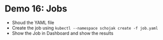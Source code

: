 # Demo 16: Jobs

* Shoud the YAML file
* Create the job using `kubectl --namespace schojak create -f job.yaml`
* Show the Job in Dashboard and show the results
